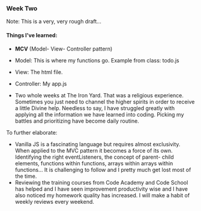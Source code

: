 
### Week Two

Note: This is a very, very rough draft...

#### Things I've learned:

- **MCV** (Model- View- Controller pattern)
 - Model: This is where my functions go. Example from class: todo.js
 - View: The html file. 
 - Controller: My app.js

- Two whole weeks at The Iron Yard. That was a religious experience. Sometimes you just need to channel the higher spirits in order to receive a little Divine help. Needless to say, I have struggled greatly with applying all the information we have learned into coding. Picking my battles and prioritizing have become daily routine. 
 
To further elaborate:

- Vanilla JS is a fascinating language but requires almost exclusivity. When applied to the MVC pattern it becomes a force of its own. Identifying the right eventListeners, the concept of parent- child elements, functions within functions, arrays within arrays within functions… It is challenging to follow and I pretty much get lost most of the time. 
- Reviewing the training courses  from Code Academy and Code School has helped and I have seen improvement productivity wise and I have also noticed my homework quality has increased. I will make a habit of weekly reviews every weekend. 

